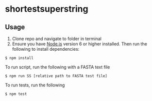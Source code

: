 # shortestsuperstring

## Usage
1. Clone repo and navigate to folder in terminal
2. Ensure you have [Node.js](https://nodejs.org) version 6 or higher installed. Then run the following to install dependencies:

```
$ npm install
```

To run script, run the following with a FASTA text file 
```
$ npm run SS [relative path to FASTA test file]
```

To run tests, run the following
```
$ npm test
```

